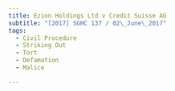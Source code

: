 ```yaml
---
title: Ezion Holdings Ltd v Credit Suisse AG 
subtitle: "[2017] SGHC 137 / 02\_June\_2017"
tags:
  - Civil Procedure
  - Striking Out
  - Tort
  - Defamation
  - Malice

---
```


